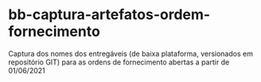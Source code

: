 # bb-captura-artefatos-ordem-fornecimento
Captura dos nomes dos entregáveis (de baixa plataforma, versionados em repositório GIT) para as ordens de fornecimento abertas a partir de 01/06/2021
